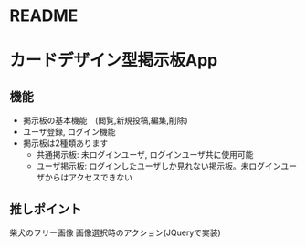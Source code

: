 # README

# カードデザイン型掲示板App

## 機能

- 掲示板の基本機能　(閲覧,新規投稿,編集,削除)
- ユーザ登録, ログイン機能
- 掲示板は2種類あります
    - 共通掲示板: 未ログインユーザ, ログインユーザ共に使用可能
    - ユーザ掲示板: ログインしたユーザしか見れない掲示板。未ログインユーザからはアクセスできない

##  推しポイント
柴犬のフリー画像
画像選択時のアクション(JQueryで実装)